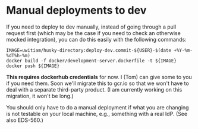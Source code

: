 # Manual deployments to dev

If you need to deploy to dev manually, instead of going through a pull request first 
(which may be the case if you need to check an otherwise mocked integration), you 
can do this easily with the following commands:

```
IMAGE=uwitiam/husky-directory:deploy-dev.commit-${USER}-$(date +%Y-%m-%dT%h-%m)
docker build -f docker/development-server.dockerfile -t ${IMAGE}
docker push ${IMAGE}
```

**This requires dockerhub credentials** for now. I (Tom) can give some to you if you 
need them. Soon we'll migrate this to gcr.io so that we won't have to deal with a 
separate third-party product. (I am currently working on this migration, it won't be 
long.)

You should only have to do a manual deployment if what you are changing is not 
testable on your local machine, e.g., something with a real IdP. (See also EDS-560.)

